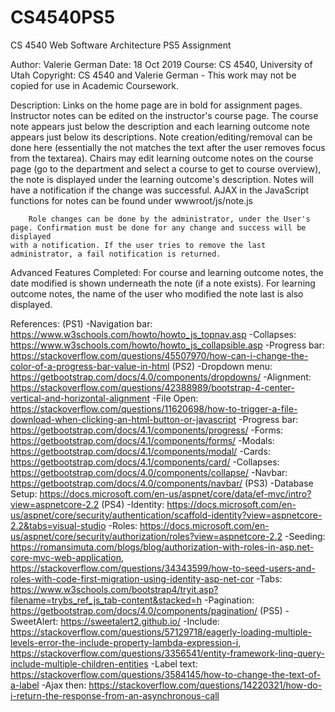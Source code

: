 # CS4540PS5
CS 4540 Web Software Architecture PS5 Assignment

Author: Valerie German
Date: 18 Oct 2019
Course: CS 4540, University of Utah
Copyright: CS 4540 and Valerie German - This work may not be copied for use in Academic Coursework.

Description:
	Links on the home page are in bold for assignment pages.
		Instructor notes can be edited on the instructor's course page. The course note appears just below the description and each learning outcome
	note appears just below its descriptions. Note creation/editing/removal can be done here (essentially the not matches the text after the user
	removes focus from the textarea).
		Chairs may edit learning outcome notes on the course page (go to the department and select a course to get to course overview), the note
	is displayed under the learning outcome's description.
		Notes will have a notification if the change was successful.
		AJAX in the JavaScript functions for notes can be found under wwwroot/js/note.js
	
		Role changes can be done by the administrator, under the User's page. Confirmation must be done for any change and success will be displayed
	with a notification. If the user tries to remove the last administrator, a fail notification is returned.

	

Advanced Features Completed:
		For course and learning outcome notes, the date modified is shown underneath the note (if a note exists). For learning outcome notes, the name 
	of the user who modified the note last is also displayed.
	
  
References:
(PS1)
-Navigation bar: https://www.w3schools.com/howto/howto_js_topnav.asp
-Collapses: https://www.w3schools.com/howto/howto_js_collapsible.asp
-Progress bar: https://stackoverflow.com/questions/45507970/how-can-i-change-the-color-of-a-progress-bar-value-in-html
(PS2)
-Dropdown menu: https://getbootstrap.com/docs/4.0/components/dropdowns/
-Alignment: https://stackoverflow.com/questions/42388989/bootstrap-4-center-vertical-and-horizontal-alignment
-File Open: https://stackoverflow.com/questions/11620698/how-to-trigger-a-file-download-when-clicking-an-html-button-or-javascript
-Progress bar: https://getbootstrap.com/docs/4.1/components/progress/
-Forms: https://getbootstrap.com/docs/4.1/components/forms/
-Modals: https://getbootstrap.com/docs/4.1/components/modal/
-Cards: https://getbootstrap.com/docs/4.1/components/card/
-Collapses: https://getbootstrap.com/docs/4.0/components/collapse/
-Navbar: https://getbootstrap.com/docs/4.0/components/navbar/
(PS3)
-Database Setup: https://docs.microsoft.com/en-us/aspnet/core/data/ef-mvc/intro?view=aspnetcore-2.2
(PS4)
-Identity: https://docs.microsoft.com/en-us/aspnet/core/security/authentication/scaffold-identity?view=aspnetcore-2.2&tabs=visual-studio
-Roles: https://docs.microsoft.com/en-us/aspnet/core/security/authorization/roles?view=aspnetcore-2.2
-Seeding: https://romansimuta.com/blogs/blog/authorization-with-roles-in-asp.net-core-mvc-web-application,
https://stackoverflow.com/questions/34343599/how-to-seed-users-and-roles-with-code-first-migration-using-identity-asp-net-cor
-Tabs: https://www.w3schools.com/bootstrap4/tryit.asp?filename=trybs_ref_js_tab-content&stacked=h
-Pagination: https://getbootstrap.com/docs/4.0/components/pagination/
(PS5)
-SweetAlert: https://sweetalert2.github.io/
-Include: https://stackoverflow.com/questions/57129718/eagerly-loading-multiple-levels-error-the-include-property-lambda-expression-i,
https://stackoverflow.com/questions/3356541/entity-framework-linq-query-include-multiple-children-entities
-Label text: https://stackoverflow.com/questions/3584145/how-to-change-the-text-of-a-label
-Ajax then: https://stackoverflow.com/questions/14220321/how-do-i-return-the-response-from-an-asynchronous-call
